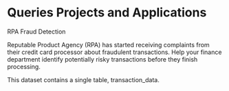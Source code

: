 # Queries Projects and Applications
RPA Fraud Detection

Reputable Product Agency (RPA) has started receiving complaints from their credit card processor about fraudulent transactions. Help your finance department identify potentially risky transactions before they finish processing.

This dataset contains a single table, transaction_data.
